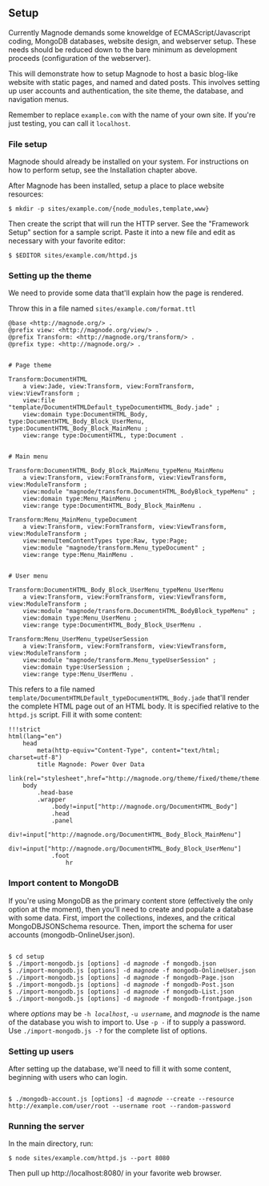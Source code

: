 ## Setup

Currently Magnode demands some knoweldge of ECMAScript/Javascript coding, MongoDB databases, website design, and webserver setup. These needs should be reduced down to the bare minimum as development proceeds (configuration of the webserver).

This will demonstrate how to setup Magnode to host a basic blog-like website with static pages, and named and dated posts. This involves setting up user accounts and authentication, the site theme, the database, and navigation menus.

Remember to replace `example.com` with the name of your own site. If you're just testing, you can call it `localhost`.


### File setup

Magnode should already be installed on your system. For instructions on how to perform setup, see the Installation chapter above.

After Magnode has been installed, setup a place to place website resources:

	$ mkdir -p sites/example.com/{node_modules,template,www}

Then create the script that will run the HTTP server. See the "Framework Setup" section for a sample script. Paste it into a new file and edit as necessary with your favorite editor:

	$ $EDITOR sites/example.com/httpd.js


### Setting up the theme

We need to provide some data that'll explain how the page is rendered.

Throw this in a file named `sites/example.com/format.ttl`

	@base <http://magnode.org/> .
	@prefix view: <http://magnode.org/view/> .
	@prefix Transform: <http://magnode.org/transform/> .
	@prefix type: <http://magnode.org/> .


	# Page theme

	Transform:DocumentHTML
		a view:Jade, view:Transform, view:FormTransform, view:ViewTransform ;
		view:file "template/DocumentHTMLDefault_typeDocumentHTML_Body.jade" ;
		view:domain type:DocumentHTML_Body, type:DocumentHTML_Body_Block_UserMenu, type:DocumentHTML_Body_Block_MainMenu ;
		view:range type:DocumentHTML, type:Document .


	# Main menu

	Transform:DocumentHTML_Body_Block_MainMenu_typeMenu_MainMenu
		a view:Transform, view:FormTransform, view:ViewTransform, view:ModuleTransform ;
		view:module "magnode/transform.DocumentHTML_BodyBlock_typeMenu" ;
		view:domain type:Menu_MainMenu ;
		view:range type:DocumentHTML_Body_Block_MainMenu .

	Transform:Menu_MainMenu_typeDocument
		a view:Transform, view:FormTransform, view:ViewTransform, view:ModuleTransform ;
		view:menuItemContentTypes type:Raw, type:Page;
		view:module "magnode/transform.Menu_typeDocument" ;
		view:range type:Menu_MainMenu .


	# User menu

	Transform:DocumentHTML_Body_Block_UserMenu_typeMenu_UserMenu
		a view:Transform, view:FormTransform, view:ViewTransform, view:ModuleTransform ;
		view:module "magnode/transform.DocumentHTML_BodyBlock_typeMenu" ;
		view:domain type:Menu_UserMenu ;
		view:range type:DocumentHTML_Body_Block_UserMenu .

	Transform:Menu_UserMenu_typeUserSession
		a view:Transform, view:FormTransform, view:ViewTransform, view:ModuleTransform ;
		view:module "magnode/transform.Menu_typeUserSession" ;
		view:domain type:UserSession ;
		view:range type:Menu_UserMenu .

This refers to a file named `template/DocumentHTMLDefault_typeDocumentHTML_Body.jade` that'll render the complete HTML page out of an HTML body. It is specified relative to the `httpd.js` script. Fill it with some content:

	!!!strict
	html(lang="en")
		head
			meta(http-equiv="Content-Type", content="text/html; charset=utf-8")
			title Magnode: Power Over Data
			link(rel="stylesheet",href="http://magnode.org/theme/fixed/theme/theme.css")
		body
			.head-base
			.wrapper
				.body!=input["http://magnode.org/DocumentHTML_Body"]
				.head
				.panel
					div!=input["http://magnode.org/DocumentHTML_Body_Block_MainMenu"]
					div!=input["http://magnode.org/DocumentHTML_Body_Block_UserMenu"]
				.foot
					hr

### Import content to MongoDB

If you're using MongoDB as the primary content store (effectively the only option at the moment), then you'll need to create and populate a database with some data. First, import the collections, indexes, and the critical MongoDBJSONSchema resource. Then, import the schema for user accounts (mongodb-OnlineUser.json).

<pre><code>
$ cd setup
$ ./import-mongodb.js [options] -d <i>magnode</i> -f mongodb.json
$ ./import-mongodb.js [options] -d <i>magnode</i> -f mongodb-OnlineUser.json
$ ./import-mongodb.js [options] -d <i>magnode</i> -f mongodb-Page.json
$ ./import-mongodb.js [options] -d <i>magnode</i> -f mongodb-Post.json
$ ./import-mongodb.js [options] -d <i>magnode</i> -f mongodb-List.json
$ ./import-mongodb.js [options] -d <i>magnode</i> -f mongodb-frontpage.json
</code></pre>

where _options_ may be <code>-h <i>localhost</i></code>, <code>-u <i>username</i></code>, and _magnode_ is the name of the database you wish to import to. Use `-p -` if to supply a password. Use `./import-mongodb.js -?` for the complete list of options.


### Setting up users

After setting up the database, we'll need to fill it with some content, beginning with users who can login.

<pre><code>
$ ./mongodb-account.js [options] -d <i>magnode</i> --create --resource http://example.com/user/root --username root --random-password
</code></pre>


### Running the server

In the main directory, run:

	$ node sites/example.com/httpd.js --port 8080

Then pull up http://localhost:8080/ in your favorite web browser.
